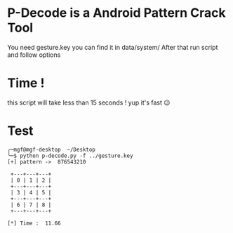 # P-Decode is a Android Pattern Crack Tool
You need gesture.key you can find it in data/system/ 
After that run script and follow options

# Time !
this script will take less than 15 seconds ! yup it's fast :wink: 

# Test
```
╭─mgf@mgf-desktop  ~/Desktop  
╰─$ python p-decode.py -f ../gesture.key
[+] pattern ->  876543210

 +---+---+---+
 | 0 | 1 | 2 |
 +---+---+---+
 | 3 | 4 | 5 |
 +---+---+---+
 | 6 | 7 | 8 |
 +---+---+---+

[*] Time :  11.66


```
